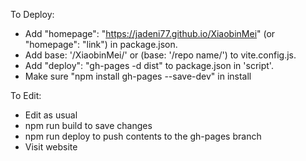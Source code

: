 To Deploy:
* Add "homepage": "https://jadeni77.github.io/XiaobinMei" (or "homepage": "link") in package.json.
* Add base: '/XiaobinMei/' or (base: '/repo name/') to vite.config.js.
* Add "deploy": "gh-pages -d dist" to package.json in 'script'.
* Make sure "npm install gh-pages --save-dev" in install

To Edit:
* Edit as usual
* npm run build to save changes
* npm run deploy to push contents to the gh-pages branch
* Visit website